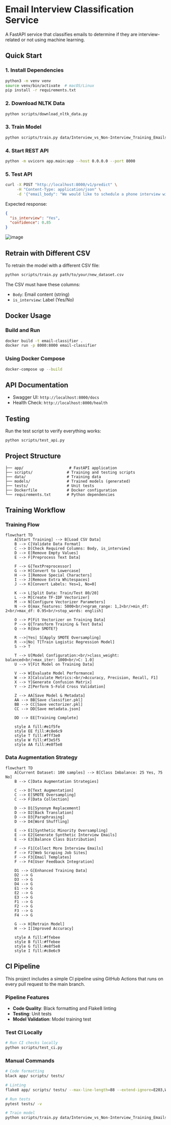 # Email Interview Classification Service

A FastAPI service that classifies emails to determine if they are interview-related or not using machine learning.

## Quick Start

### 1. Install Dependencies
```bash
python3 -m venv venv
source venv/bin/activate  # macOS/Linux
pip install -r requirements.txt
```

### 2. Download NLTK Data
```bash
python scripts/download_nltk_data.py
```

### 3. Train Model
```bash
python scripts/train.py data/Interview_vs_Non-Interview_Training_Emails__100_rows_.csv
```

### 4. Start REST API
```bash
python -m uvicorn app.main:app --host 0.0.0.0 --port 8000
```

### 5. Test API
```bash
curl -X POST "http://localhost:8000/v1/predict" \
     -H "Content-Type: application/json" \
     -d '{"email_body": "We would like to schedule a phone interview with you"}'
```

Expected response:
```json
{
  "is_interview": "Yes",
  "confidence": 0.85
}
```
<img alt="image" src="https://github.com/user-attachments/assets/0a89d699-9458-4c3d-914b-5e5ba0c624de" />


## Retrain with Different CSV

To retrain the model with a different CSV file:

```bash
python scripts/train.py path/to/your/new_dataset.csv
```

The CSV must have these columns:
- `Body`: Email content (string)
- `is_interview`: Label (Yes/No)

## Docker Usage

### Build and Run
```bash
docker build -t email-classifier .
docker run -p 8000:8000 email-classifier
```

### Using Docker Compose
```bash
docker-compose up --build
```

## API Documentation

- Swagger UI: `http://localhost:8000/docs`
- Health Check: `http://localhost:8000/health`

## Testing

Run the test script to verify everything works:
```bash
python scripts/test_api.py
```

## Project Structure

```
├── app/                    # FastAPI application
├── scripts/               # Training and testing scripts
├── data/                  # Training data
├── models/                # Trained models (generated)
├── tests/                 # Unit tests
├── Dockerfile             # Docker configuration
└── requirements.txt       # Python dependencies
```

## Training Workflow

### Training Flow

```mermaid
flowchart TD
    A[Start Training] --> B[Load CSV Data]
    B --> C[Validate Data Format]
    C --> D[Check Required Columns: Body, is_interview]
    D --> E[Remove Empty Values]
    E --> F[Preprocess Text Data]
    
    F --> G[TextPreprocessor]
    G --> H[Convert to Lowercase]
    H --> I[Remove Special Characters]
    I --> J[Remove Extra Whitespaces]
    J --> K[Convert Labels: Yes=1, No=0]
    
    K --> L[Split Data: Train/Test 80/20]
    L --> M[Create TF-IDF Vectorizer]
    M --> N[Configure Vectorizer Parameters]
    N --> O[max_features: 5000<br/>ngram_range: 1,2<br/>min_df: 2<br/>max_df: 0.95<br/>stop_words: english]
    
    O --> P[Fit Vectorizer on Training Data]
    P --> Q[Transform Training & Test Data]
    Q --> R{Use SMOTE?}
    
    R -->|Yes| S[Apply SMOTE Oversampling]
    R -->|No| T[Train Logistic Regression Model]
    S --> T
    
    T --> U[Model Configuration:<br/>class_weight: balanced<br/>max_iter: 1000<br/>C: 1.0]
    U --> V[Fit Model on Training Data]
    
    V --> W[Evaluate Model Performance]
    W --> X[Calculate Metrics:<br/>Accuracy, Precision, Recall, F1]
    X --> Y[Generate Confusion Matrix]
    Y --> Z[Perform 5-Fold Cross Validation]
    
    Z --> AA[Save Model & Metadata]
    AA --> BB[Save classifier.pkl]
    BB --> CC[Save vectorizer.pkl]
    CC --> DD[Save metadata.json]
    
    DD --> EE[Training Complete]
    
    style A fill:#e1f5fe
    style EE fill:#c8e6c9
    style T fill:#fff3e0
    style W fill:#f3e5f5
    style AA fill:#e8f5e8
```

### Data Augmentation Strategy

```mermaid
flowchart TD
    A[Current Dataset: 100 samples] --> B[Class Imbalance: 25 Yes, 75 No]
    B --> C[Data Augmentation Strategies]
    
    C --> D[Text Augmentation]
    C --> E[SMOTE Oversampling]
    C --> F[Data Collection]
    
    D --> D1[Synonym Replacement]
    D --> D2[Back Translation]
    D --> D3[Paraphrasing]
    D --> D4[Word Shuffling]
    
    E --> E1[Synthetic Minority Oversampling]
    E --> E2[Generate Synthetic Interview Emails]
    E --> E3[Balance Class Distribution]
    
    F --> F1[Collect More Interview Emails]
    F --> F2[Web Scraping Job Sites]
    F --> F3[Email Templates]
    F --> F4[User Feedback Integration]
    
    D1 --> G[Enhanced Training Data]
    D2 --> G
    D3 --> G
    D4 --> G
    E1 --> G
    E2 --> G
    E3 --> G
    F1 --> G
    F2 --> G
    F3 --> G
    F4 --> G
    
    G --> H[Retrain Model]
    H --> I[Improved Accuracy]
    
    style A fill:#ffebee
    style B fill:#ffebee
    style G fill:#e8f5e8
    style I fill:#c8e6c9
```

## CI Pipeline

This project includes a simple CI pipeline using GitHub Actions that runs on every pull request to the main branch.

### Pipeline Features
- **Code Quality**: Black formatting and Flake8 linting
- **Testing**: Unit tests
- **Model Validation**: Model training test

### Test CI Locally

```bash
# Run CI checks locally
python scripts/test_ci.py
```

### Manual Commands

```bash
# Code formatting
black app/ scripts/ tests/

# Linting
flake8 app/ scripts/ tests/ --max-line-length=88 --extend-ignore=E203,W503

# Run tests
pytest tests/ -v

# Train model
python scripts/train.py data/Interview_vs_Non-Interview_Training_Emails__100_rows_.csv
```
